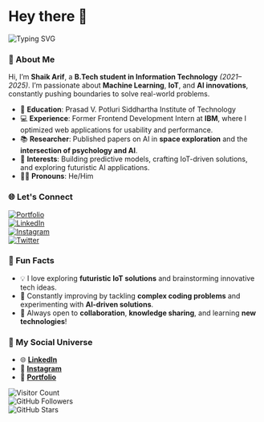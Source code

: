 # Hey there 👋  
![Typing SVG](https://readme-typing-svg.herokuapp.com?font=Fira+Code&size=30&duration=2000&pause=1000&color=FF5733&width=600&lines=Welcome+to+Shaik+Arif's+GitHub!;Tech+Explorer+%7C+ML+Enthusiast;Innovating+with+Code+%26+Passion)  



### 🚀 About Me  
Hi, I’m **Shaik Arif**, a **B.Tech student in Information Technology** *(2021–2025)*. I’m passionate about **Machine Learning**, **IoT**, and **AI innovations**, constantly pushing boundaries to solve real-world problems.  

- 🏫 **Education**: Prasad V. Potluri Siddhartha Institute of Technology  
- 💻 **Experience**: Former Frontend Development Intern at **IBM**, where I optimized web applications for usability and performance.  
- 📚 **Researcher**: Published papers on AI in **space exploration** and the **intersection of psychology and AI**.  
- 🤖 **Interests**: Building predictive models, crafting IoT-driven solutions, and exploring futuristic AI applications.  
- 🙋‍♂️ **Pronouns**: He/Him  
 



### 🌐 Let's Connect  
[![Portfolio](https://img.shields.io/badge/Portfolio-Coming%20Soon-blue?style=for-the-badge)](https://research1233.github.io/portfolio/)  
[![LinkedIn](https://img.shields.io/badge/LinkedIn-Connect-blue?style=for-the-badge&logo=linkedin)](https://linkedin.com/in/shaik-arif-b47317245)  
[![Instagram](https://img.shields.io/badge/Instagram-Follow-purple?style=for-the-badge&logo=instagram&logoColor=white)](https://www.instagram.com/unique__one__99/)  
[![Twitter](https://img.shields.io/badge/Twitter-Follow-blue?style=for-the-badge&logo=twitter)](https://x.com/Applelo96522941)  






### 🌟 Fun Facts  
- 💡 I love exploring **futuristic IoT solutions** and brainstorming innovative tech ideas.  
- 🎯 Constantly improving by tackling **complex coding problems** and experimenting with **AI-driven solutions**.  
- 🤝 Always open to **collaboration**, **knowledge sharing**, and learning **new technologies**!  



### 🔗 My Social Universe  
- 🌐 **[LinkedIn](https://linkedin.com/in/shaik-arif-b47317245)**  
- 📸 **[Instagram](https://www.instagram.com/unique__one__99/)**  
- 📁 **[Portfolio](https://research1233.github.io/portfolio/)**  



![Visitor Count](https://komarev.com/ghpvc/?username=shaikarif&color=blue&style=flat-square)  
![GitHub Followers](https://img.shields.io/github/followers/shaikarif?style=social)  
![GitHub Stars](https://img.shields.io/github/stars/shaikarif?style=social)  
